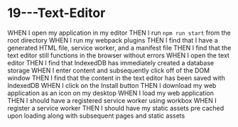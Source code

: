 # 19---Text-Editor

WHEN I open my application in my editor
THEN I run `npm run start` from the root directory
WHEN I run my webpack plugins 
THEN I find that I have a generated HTML file, service worker, and a manifest file
THEN I find that the text editor still functions in the browser without errors
WHEN I open the text editor
THEN I find that IndexedDB has immediately created a database storage
WHEN I enter content and subsequently click off of the DOM window
THEN I find that the content in the text editor has been saved with IndexedDB
WHEN I click on the Install button
THEN I download my web application as an icon on my desktop
WHEN I load my web application
THEN I should have a registered service worker using workbox
WHEN I register a service worker
THEN I should have my static assets pre cached upon loading along with subsequent pages and static assets



 